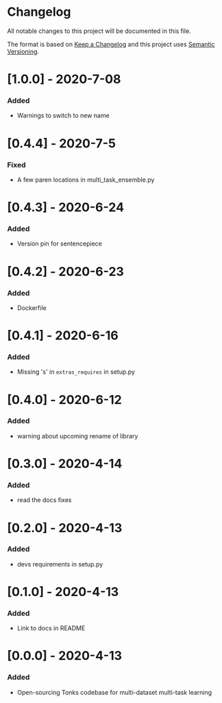 # Changelog
All notable changes to this project will be documented in this file.

The format is based on [Keep a Changelog](http://keepachangelog.com/en/1.0.0/) and this project uses [Semantic Versioning](http://semver.org/).


# [1.0.0] - 2020-7-08
### Added
 - Warnings to switch to new name

# [0.4.4] - 2020-7-5
### Fixed
 - A few paren locations in multi_task_ensemble.py

# [0.4.3] - 2020-6-24
### Added
 - Version pin for sentencepiece

# [0.4.2] - 2020-6-23
### Added
 - Dockerfile

# [0.4.1] - 2020-6-16
### Added
 - Missing 's' in `extras_requires` in setup.py

# [0.4.0] - 2020-6-12
### Added
 - warning about upcoming rename of library

# [0.3.0] - 2020-4-14
### Added
 - read the docs fixes

# [0.2.0] - 2020-4-13
### Added
 - devs requirements in setup.py

# [0.1.0] - 2020-4-13
### Added
 - Link to docs in README

# [0.0.0] - 2020-4-13
### Added
 - Open-sourcing Tonks codebase for multi-dataset multi-task learning
